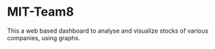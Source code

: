 # MIT-Team8
This a web based dashboard to analyse and visualize stocks of various companies, using graphs.
